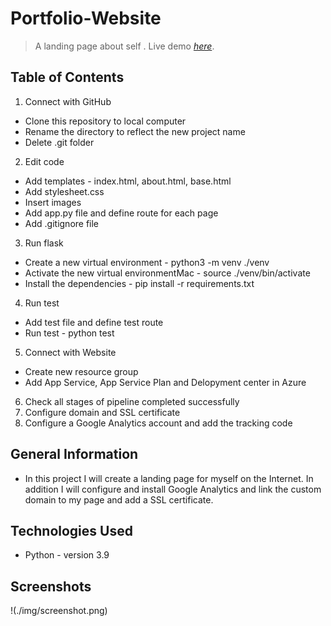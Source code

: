 
# Portfolio-Website
> A landing page about self .
> Live demo [_here_](https://www.example.com). <!-- If you have the project hosted somewhere, include the link here. -->

## Table of Contents
1. Connect with GitHub
* Clone this repository to local computer
* Rename the directory to reflect the new project name
* Delete .git folder
2. Edit code
* Add templates - index.html, about.html, base.html
* Add stylesheet.css 
* Insert images
* Add app.py file and define route for each page
* Add .gitignore file
3. Run flask
* Create a new virtual environment - python3 -m venv ./venv
* Activate the new virtual environmentMac - source ./venv/bin/activate
* Install the dependencies - pip install -r requirements.txt
4. Run test
* Add test file and define test route
* Run test - python test
5. Connect with Website
* Create new resource group 
* Add App Service, App Service Plan and Delopyment center in Azure
6. Check all stages of pipeline completed successfully
7. Configure domain and SSL certificate 
8. Configure a Google Analytics account and add the tracking code
<!-- * [License](#license) -->


## General Information
- In this project I will create a landing page for myself on 
the Internet. In addition I will configure and install Google Analytics and link the custom 
domain to my page and add a SSL certificate.  
<!-- You don't have to answer all the questions - just the ones relevant to your project. -->


## Technologies Used
- Python - version 3.9




## Screenshots
!(./img/screenshot.png)
<!-- If you have screenshots you'd like to share, include them here. --![Screen Shot 2022-05-01 at 7 26 13 PM](https://user-images.githubusercontent.com/90923587/166991740-96e9dbc1-9479-4b6d-a5da-759641acf558.png)
>

